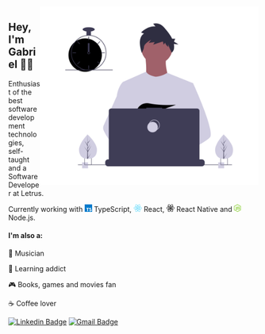 <img src="https://github.com/gabrielsanttana/gabrielsanttana/blob/master/.github/gabriel.png?raw=true" width="440px" height="360px"  align='right' />

## Hey, I'm Gabriel 👋🏽

<p>Enthusiast of the best software development technologies, self-taught and a Software Developer at Letrus.</p>

<p>Currently working with <img src="https://github.com/gabrielsanttana/gabrielsanttana/blob/master/.github/typescript.png" alt="react" height="15"> TypeScript, <img src="https://github.com/gabrielsanttana/gabrielsanttana/blob/master/.github/react.png" alt="react" height="15"> React, <img src="https://github.com/gabrielsanttana/gabrielsanttana/blob/master/.github/react-native.png" alt="react-native" height="15"> React Native and <img src="https://github.com/gabrielsanttana/gabrielsanttana/blob/master/.github/nodejs.png" alt="nodejs" height="15"> Node.js.</p>

<h4>I'm also a:</h4>

🎸 Musician

🧠 Learning addict

🎮 Books, games and movies fan

☕ Coffee lover

[![Linkedin Badge](https://img.shields.io/badge/-LinkedIn-blue?style=flat-square&logo=Linkedin&logoColor=white&link=https://www.linkedin.com/in/gabrielsanttana)](https://www.linkedin.com/in/gabrielsanttana)
[![Gmail Badge](https://img.shields.io/badge/-Gmail-c14438?style=flat-square&logo=Gmail&logoColor=white&link=mailto:gabriel.gsantana7@gmail.com)](mailto:gabriel.gsantana7@gmail.com)
